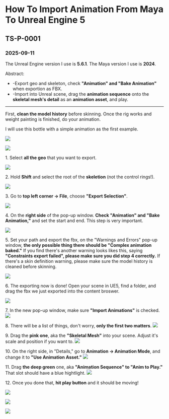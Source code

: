 # How To Import Animation From Maya To Unreal Engine 5
## TS-P-0001
### 2025-09-11

The Unreal Engine version I use is **5.6.1**.
The Maya version I use is **2024**.

Abstract:
- \-Export geo and skeleton, check **"Animation" and "Bake Animation"** when exportion as FBX.
- \-Import into Unreal scene, drag the **animation sequence** onto the **skeletal mesh's detail** as an **animation asset**, and play.

***

First, **clean the model history** before skinning. Once the rig works and weight painting is  finished, do your animation.

I will use this bottle with a simple animation as the first example.

![](https://raw.githubusercontent.com/DavidCai1874/my-tech-art-station-assets-storage-01/main/20250911150942.png)

![](https://raw.githubusercontent.com/DavidCai1874/my-tech-art-station-assets-storage-01/main/20250911150959.png)

1\. Select **all the geo** that you want to export.

![](https://raw.githubusercontent.com/DavidCai1874/my-tech-art-station-assets-storage-01/main/20250911151203.png)

2\. Hold **Shift** and select the root of the **skeletion** (not the control rings!).

![](https://raw.githubusercontent.com/DavidCai1874/my-tech-art-station-assets-storage-01/main/20250911151246.png)

3\. Go to **top left corner -> File**, choose **"Export Selection"**.

![](https://raw.githubusercontent.com/DavidCai1874/my-tech-art-station-assets-storage-01/main/20250911151559.png)

4\. On the **right side** of the pop-up window. **Check "Animation" and "Bake Animation,"** and set the start and end. This step is very important.

![](https://raw.githubusercontent.com/DavidCai1874/my-tech-art-station-assets-storage-01/main/20250911152203.png)

5\. Set your path and export the fbx, on the "Warnings and Errors" pop-up window, **the only possible thing there should be "Complex animation baked."** If you find there's another warning looks likes this, saying **"Constraints export failed", please make sure you did step 4 correctly.** If there's a skin definition warning, please make sure the model history is cleaned before skinning.

![](https://raw.githubusercontent.com/DavidCai1874/my-tech-art-station-assets-storage-01/main/20250911141254.png)

6\. The exporting now is done! Open your scene in UE5, find a folder, and drag the fbx we just exported into the content broswer.

![](https://raw.githubusercontent.com/DavidCai1874/my-tech-art-station-assets-storage-01/main/20250911155206.png)

7\. In the new pop-up window, make sure **"Import Animations"** is checked.
![](https://raw.githubusercontent.com/DavidCai1874/my-tech-art-station-assets-storage-01/main/20250911160117.png)

8\. There will be a list of things, don't worry, **only the first two matters**.
![](https://raw.githubusercontent.com/DavidCai1874/my-tech-art-station-assets-storage-01/main/20250911160253.png)

9\. Drag the **pink one**, aka the **"Skeletal Mesh"** into your scene. Adjust it's scale and position if you want to.
![](https://raw.githubusercontent.com/DavidCai1874/my-tech-art-station-assets-storage-01/main/20250911160541.png)

10\. On the right side, in "Details," go to **Animation -> Animation Mode**, and change it to **"Use Animation Asset."**
![](https://raw.githubusercontent.com/DavidCai1874/my-tech-art-station-assets-storage-01/main/20250911160639.png)

11\.  Drag **the deep green** one, aka **"Animation Sequence" to  "Anim to Play."** That slot should have a blue hightlight.
![](https://raw.githubusercontent.com/DavidCai1874/my-tech-art-station-assets-storage-01/main/20250911160920.png)

12\. Once you done that, **hit play button** and it should be moving!

![](https://raw.githubusercontent.com/DavidCai1874/my-tech-art-station-assets-storage-01/main/20250911161318.png)

![](https://raw.githubusercontent.com/DavidCai1874/my-tech-art-station-assets-storage-01/main/20250911161353.png)

![](https://raw.githubusercontent.com/DavidCai1874/my-tech-art-station-assets-storage-01/main/20250911161337.png)

